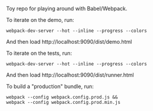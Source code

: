 Toy repo for playing around with Babel/Webpack.

To iterate on the demo, run:

    webpack-dev-server --hot --inline --progress --colors

And then load http://localhost:9090/dist/demo.html

To iterate on the tests, run:

    webpack-dev-server --hot --inline --progress --colors

And then load http://localhost:9090/dist/runner.html

To build a "production" bundle, run:

    webpack --config webpack.config.prod.js &&
    webpack --config webpack.config.prod.min.js
